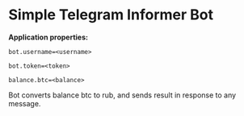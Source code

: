 # Simple Telegram Informer Bot

**Application properties:**
```
bot.username=<username>

bot.token=<token>

balance.btc=<balance>
```

Bot converts balance btc to rub, and sends result in response to any message.